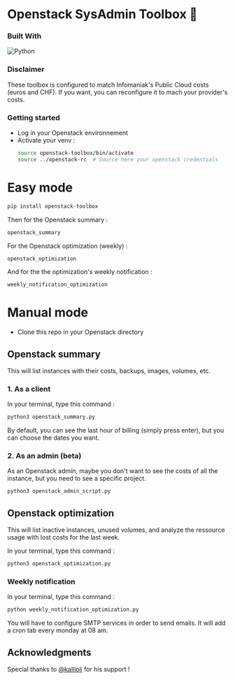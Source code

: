 # Openstack SysAdmin Toolbox 🧰

### Built With

![Python](https://img.shields.io/badge/python-3670A0?style=for-the-badge&logo=python&logoColor=ffdd54)

### Disclaimer

These toolbox is configured to match Infomaniak's Public Cloud costs (euros and CHF). If you want, you can reconfigure it to mach your provider's costs.

<!-- GETTING STARTED -->
### Getting started

* Log in your Openstack environnement
* Activate your venv : 
  ```sh
  source openstack-toolbox/bin/activate
  source ../openstack-rc  # Source here your openstack credentials
  ```

# Easy mode 

  ```sh
  pip install openstack-toolbox
  ```

Then for the Openstack summary :

  ```sh
  openstack_summary
  ```

For the Openstack optimization (weekly) :

  ```sh
  openstack_optimization
  ```

And for the the optimization's weekly notification :

  ```sh
  weekly_notification_optimization
  ```

# Manual mode

* Clone this repo in your Openstack directory

## Openstack summary 

This will list instances with their costs, backups, images, volumes, etc.

### 1. As a client

In your terminal, type this command : 
  ```sh
  python3 openstack_summary.py
  ```

By default, you can see the last hour of billing (simply press enter), but you can choose the dates you want.

### 2. As an admin (beta)

As an Openstack admin, maybe you don't want to see the costs of all the instance, but you need to see a specific project.
  ```sh
  python3 openstack_admin_script.py
  ```

## Openstack optimization

This will list inactive instances, unused volumes, and analyze the ressource usage with lost costs for the last week.

In your terminal, type this command : 
  ```sh
  python3 openstack_optimization.py
  ```

### Weekly notification

In your terminal, type this command : 
  ```sh
  python weekly_notification_optimization.py
  ```

You will have to configure SMTP services in order to send emails.
It will add a cron tab every monday at 08 am.

<!-- ACKNOWLEDGMENTS -->
## Acknowledgments

Special thanks to [@kallioli](https://github.com/kallioli) for his support !
